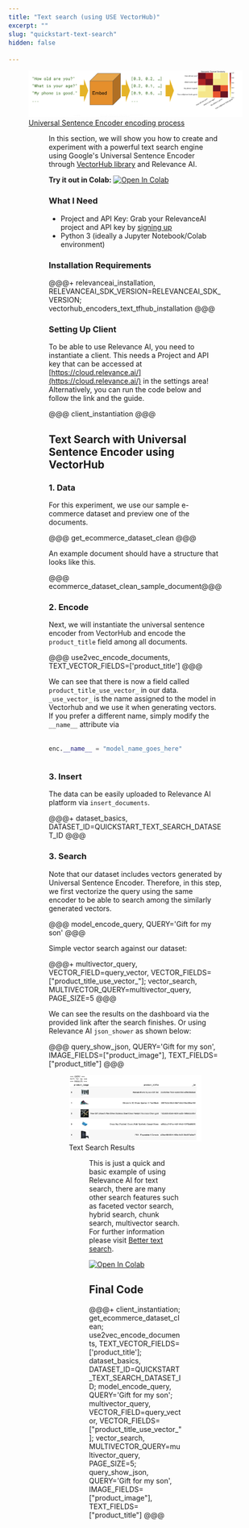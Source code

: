 ```yaml
---
title: "Text search (using USE VectorHub)"
excerpt: ""
slug: "quickstart-text-search"
hidden: false

---
```


<figure>
<img src="https://github.com/RelevanceAI/RelevanceAI-readme-docs/blob/v0.33.2/docs_template/GETTING_STARTED/example-applications/_assets/RelevanceAI_text_search.png?raw=true"
     alt="RelevanceAI Text to Image"
     style="width: 100% vertical-align: middle"/>
<figcaption>
<a href="https://tfhub.dev/google/universal-sentence-encoder/4">Universal Sentence Encoder encoding process</a>
</figcaption>

<figure>

In this section, we will show you how to create and experiment with a powerful text search engine using Google's Universal Sentence Encoder through [VectorHub library](https://github.com/RelevanceAI/vectorhub) and Relevance AI.

**Try it out in Colab:** [![Open In Colab](https://colab.research.google.com/assets/colab-badge.svg)](https://colab.research.google.com/github/RelevanceAI/RelevanceAI-readme-docs/blob/v0.33.2/docs/GETTING_STARTED/example-applications/_notebooks/RelevanceAI-ReadMe-Text-Search-using-USE-VectorHub.ipynb)


### What I Need
* Project and API Key: Grab your RelevanceAI project and API key by [signing up](https://cloud.relevance.ai/ )
* Python 3 (ideally a Jupyter Notebook/Colab environment)

### Installation Requirements


@@@+ relevanceai_installation, RELEVANCEAI_SDK_VERSION=RELEVANCEAI_SDK_VERSION; vectorhub_encoders_text_tfhub_installation @@@



### Setting Up Client

To be able to use Relevance AI, you need to instantiate a client. This needs a Project and API key that can be accessed at [https://cloud.relevance.ai/](https://cloud.relevance.ai/) in the settings area! Alternatively, you can run the code below and follow the link and the guide.


@@@ client_instantiation @@@


## Text Search with Universal Sentence Encoder using VectorHub


### 1. Data

For this experiment, we use our sample e-commerce dataset and preview one of the documents.


@@@ get_ecommerce_dataset_clean @@@

An example document should have a structure that looks like this.


@@@ ecommerce_dataset_clean_sample_document@@@

### 2. Encode

Next, we will instantiate the universal sentence encoder from VectorHub and encode the `product_title` field among all documents.


@@@ use2vec_encode_documents, TEXT_VECTOR_FIELDS=['product_title'] @@@


We can see that there is now a field called `product_title_use_vector_` in our data.
`_use_vector_` is the name assigned to the model in Vectorhub and we use it when generating vectors.
If you prefer a different name, simply modify the `__name__` attribute via


```python Python (SDK)

enc.__name__ = "model_name_goes_here"
```
```python
```

### 3. Insert

The data can be easily uploaded to Relevance AI platform via `insert_documents`.


@@@+ dataset_basics, DATASET_ID=QUICKSTART_TEXT_SEARCH_DATASET_ID @@@

### 3. Search

Note that our dataset includes vectors generated by Universal Sentence Encoder. Therefore, in this step, we first vectorize the query using the same encoder to be able to search among the similarly generated vectors.


@@@ model_encode_query, QUERY='Gift for my son' @@@


Simple vector search against our dataset:

@@@+ multivector_query, VECTOR_FIELD=query_vector, VECTOR_FIELDS=["product_title_use_vector_"];  vector_search, MULTIVECTOR_QUERY=multivector_query, PAGE_SIZE=5 @@@


We can see the results on the dashboard via the provided link after the search finishes. Or using Relevance AI `json_shower` as shown below:

@@@ query_show_json, QUERY='Gift for my son', IMAGE_FIELDS=["product_image"], TEXT_FIELDS=["product_title"] @@@



<figure>
<img src="https://github.com/RelevanceAI/RelevanceAI-readme-docs/blob/v0.33.2/docs_template/GETTING_STARTED/example-applications/_assets/RelevanceAI_text_search_results.png?raw=true"
     alt="Text Search Results"
     style="width: 100% vertical-align: middle"/>
<figcaption>Text Search Results</figcaption>

<figure>

This is just a quick and basic example of using Relevance AI for text search, there are many other search features such as faceted vector search, hybrid search, chunk search, multivector search. For further information please visit [Better text search](doc:better-text-search).


[![Open In Colab](https://colab.research.google.com/assets/colab-badge.svg)](https://colab.research.google.com/github/RelevanceAI/RelevanceAI-readme-docs/blob/v0.33.2/docs/GETTING_STARTED/example-applications/_notebooks/RelevanceAI-ReadMe-Text-Search-using-USE-VectorHub.ipynb)



## Final Code

@@@+ client_instantiation; get_ecommerce_dataset_clean; use2vec_encode_documents, TEXT_VECTOR_FIELDS=['product_title']; dataset_basics, DATASET_ID=QUICKSTART_TEXT_SEARCH_DATASET_ID;  model_encode_query, QUERY='Gift for my son'; multivector_query, VECTOR_FIELD=query_vector, VECTOR_FIELDS=["product_title_use_vector_"];  vector_search, MULTIVECTOR_QUERY=multivector_query, PAGE_SIZE=5; query_show_json, QUERY='Gift for my son', IMAGE_FIELDS=["product_image"], TEXT_FIELDS=["product_title"] @@@
